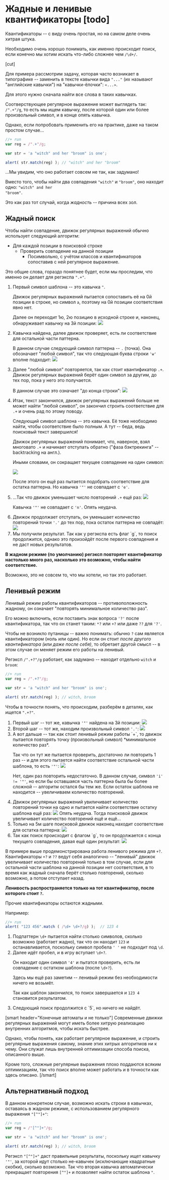 # Жадные и ленивые квантификаторы [todo]

Квантификаторы -- с виду очень простая, но на самом деле очень хитрая штука.

Необходимо очень хорошо понимать, как именно происходит поиск, если конечно мы хотим искать что-либо сложнее чем <code class="pattern">/\d+/</code>.

[cut]

Для примера рассмотрим задачу, которая часто возникает в типографике -- заменить в тексте кавычки вида `"..."` (их называют "английские кавычки") на "кавычки-ёлочки": `«...»`.

Для этого нужно сначала найти все слова в таких кавычках.

Соотверствующее регулярное выражение может выглядеть так: <code class="pattern">/".+"/g</code>, то есть мы ищем кавычку, после которой один или более произвольный символ, и в конце опять кавычка.

Однако, если попробовать применить его на практике, даже на таком простом случае...

```js
//+ run
var reg = /".+"/g;

var str = 'a "witch" and her "broom" is one';

alert( str.match(reg) ); // "witch" and her "broom"
```

...Мы увидим, что оно работает совсем не так, как задумано!

Вместо того, чтобы найти два совпадения <code class="match">"witch"</code> и <code class="match">"broom"</code>, оно находит одно: <code class="match">"witch" and her "broom"</code>.

Это как раз тот случай, когда *жадность* -- причина всех зол.

## Жадный поиск

Чтобы найти совпадение, движок регулярных выражений обычно использует следующий алгоритм:

<ul>
<li>Для каждой позиции в поисковой строке
<ul>
<li>Проверить совпадение на данной позиции
<ul><li>Посимвольно, с учётом классов и квантификаторов сопоставив с ней регулярное выражение.</li></ul>
</li>
</ul>
</li>
</ul>

Это общие слова, гораздо понятнее будет, если мы проследим, что именно он делает для регэкспа <code class="pattern">".+"</code>.

<ol>
<li>Первый символ шаблона -- это кавычка <code class="pattern">"</code>. 

Движок регулярных выражений пытается сопоставить её на 0й позиции в строке, но символ `a`, поэтому на 0й позиции соответствия явно нет.

Далее он переходит 1ю, 2ю позицию в исходной строке и, наконец, обнаруживает кавычку на 3й позиции:
<img src="witch_greedy1.svg">
</li>
<li>Кавычка найдена, далее движок проверяет, есть ли соответствие для остальной части паттерна. 

В данном случае следующий символ паттерна -- `.` (точка). Она обозначает "любой символ", так что следующая буква строки <code class="match">'w'</code> вполне подходит:
<img src="witch_greedy2.svg">
</li>
<li>Далее "любой символ" повторяется, так как стоит квантификатор <code class="pattern">.+</code>. Движок регулярных выражений берёт один символ за другим, до тех пор, пока у него это получается. 

В данном случае это означает "до конца строки":
<img src="witch_greedy3.svg">
</li>
<li>Итак, текст закончился, движок регулярных выражений больше не может найти "любой символ", он закончил строить соответствие для <code class="pattern">.+</code> и очень рад по этому поводу.

Следующий символ шаблона -- это кавычка. Её тоже необходимо найти, чтобы соответствие было полным. А тут -- беда, ведь поисковый текст завершился!

Движок регулярных выражений понимает, что, наверное, взял многовато <code class="pattern">.+</code> и начинает отступать обратно ("фаза бэктрекинга" -- backtracking на англ.).

Иными словами, он сокращает текущее совпадение на один символ:

<img src="witch_greedy4.png">

После этого он ещё раз пытается подобрать соответствие для остатка паттерна. Но кавычка <code class="pattern">'"'</code> не совпадает с <code class="subject">'e'</code>.</li>
<li>...Так что движок уменьшает число повторений <code class="pattern">.+</code> ещё раз:

<img src="witch_greedy5.png">

Кавычка <code class="pattern">'"'</code> не совпадает с <code class="subject">'n'</code>. Опять неудача.</li>
<li>Движок продолжает отступать, он уменьшает количество повторений точки <code class="pattern">'.'</code> до тех пор, пока остаток паттерна не совпадёт:

<img src="witch_greedy6.png">
</li>
<li>Мы получили результат. Так как у регэкспа есть флаг `g`, то поиск продолжится, однако это произойдёт после первого совпадения и не даст новых результатов.</li>
</ol>

**В жадном режиме (по умолчанию) регэксп повторяет квантификатор настолько много раз, насколько это возможно, чтобы найти соответствие.**

Возможно, это не совсем то, что мы хотели, но так это работает.

## Ленивый режим

Ленивый режим работы квантификаторов -- противоположность жадному, он означает "повторять минимальное количество раз".

Его можно включить, если поставить знак вопроса <code class="pattern">'?'</code> после квантификатора, так что он станет таким: <code class="pattern">*?</code> или <code class="pattern">+?</code> или даже <code class="pattern">??</code> для <code class="pattern">'?'</code>.

Чтобы не возникло путаницы -- важно понимать: обычно `?` сам является квантификатором (ноль или один). Но если он стоит *после другого квантификатора (или даже после себя)*, то обретает другой смысл -- в этом случае он меняет режим его работы на ленивый.

Регэксп <code class="pattern">/".+?"/g</code> работает, как задумано -- находит отдельно <code class="match">witch</code> и <code class="match">broom</code>:

```js
//+ run
var reg = /".+?"/g;

var str = 'a "witch" and her "broom" is one';

alert( str.match(reg) ); // witch, broom
```

Чтобы в точности понять, что происходим, разберём в деталях, как ищется <code class="pattern">".+?"</code>.

<ol>
<li>Первый шаг -- тот же, кавычка <code class="pattern">'"'</code> найдена на 3й позиции:
<img src="witch_greedy1.png">
</li>

<li>Второй шаг -- тот же, находим произвольный символ <code class="pattern">'.'</code>:
<img src="witch_greedy2.png">
</li>

<li>А вот дальше -- так как стоит ленивый режим работы `+`, то движок пытается повторять точку (произвольный символ) *минимальное количество раз*.

Так что он тут же пытается проверить, достаточно ли повторить 1 раз -- и для этого пытается найти соответствие остальной части шаблона, то есть <code class="pattern">'"'</code>:
<img src="witch_lazy3.png">

Нет, один раз повторить недостаточно. В данном случае, символ `'i' != '"'`, но если бы оставшаяся часть паттерна была бы более сложной -- алгоритм остался бы тем же. Если остаток шаблона не находится -- увеличиваем количество повторений.
</li>
<li>Движок регулярных выражений увиличивает количество повторений точки на одно и пытается найти соответствие остатку шаблона ещё раз:

<img src="witch_lazy4.png">
Опять неудача. Тогда поисковой движок увеличивает количество повторений ещё и ещё...
</li>
<li>Только на 5м шаге поисковой движок наконец находит соответствие для остатка паттерна:

<img src="witch_lazy5.png">
</li>
<li>Так как поиск происходит с флагом `g`, то он продолжается с конца текущего совпадения, давая ещё один результат:

<img src="witch_lazy6.png">
</li>
</ol>

В примере выше продемонстрирована работа ленивого режима для <code class="pattern">+?</code>. Квантификаторы  <code class="pattern">+?</code> и <code class="pattern">??</code> ведут себя аналогично -- "ленивый" движок увеличивает количество повторений только в том случае, если для остальной части шаблона на данной позиции нет соответствия, в то время как жадный сначала берёт столько повторений, сколько возможно, а потом отступает назад.

**Ленивость распространяется только на тот квантификатор, после которого стоит `?`.**

Прочие квантификаторы остаются жадными.

Например:

```js
//+ run
alert( "123 456".match ( /\d+ \d+?/g) );  // 123 4
```

<ol>
<li>Подпаттерн <code class="pattern">\d+</code> пытается найти столько символов, сколько возможно (работает жадно), так что он находит <code class="match">123</code> и останавливается, поскольку символ пробела <code class="pattern">' '</code> не подходит под <code class="pattern">\d</code>.</li>
<li>Далее идёт пробел, и в игру вступает <code class="pattern">\d+?</code>. 

Он находит один символ <code class="match">'4'</code> и пытатся проверить, есть ли совпадение с остатком шаблона (после <code class="pattern">\d+?</code>).

Здесь мы ещё раз заметим -- ленивый режим без необходимости ничего не возьмёт.

Так как шаблон закончился, то поиск завершается и <code class="match">123 4</code> становится результатом.</li>
<li>Следующий поиск продолжится с `5`, но ничего не найдёт.</li>
</ol>

[smart header="Конечные автоматы и не только"]
Современные движки регулярных выражений могут иметь более хитрую реализацию внутренних алгоритмов, чтобы искать быстрее.

Однако, чтобы понять, как работает регулярное выражение, и строить регулярные выражения самому, знание этих хитрых алгоритмов ни к чему. Они служат лишь внутренней оптимизации способа поиска, описанного выше.

Кроме того, сложные регулярные выражения плохо поддаются всяким оптимизациям, так что поиск вполне может работать и в точности как здесь описано.
[/smart]

## Альтернативный подход

В данном конкретном случае, возможно искать строки в кавычках, оставаясь в жадном режиме, с использованием регулярного выражения <code class="pattern">"[^"]+"</code>:

```js
//+ run
var reg = /"[^"]+"/g;

var str = 'a "witch" and her "broom" is one';

alert( str.match(reg) ); // witch, broom
```

Регэксп <code class="pattern">"[^"]+"</code> даст правильные результаты, поскольку ищет кавычку <code class="pattern">'"'</code>, за которой идут столько не-кавычек (исключающие квадратные скобки), сколько возможно. Так что вторая кавычка автоматически прекращает повторения <code class="pattern">[^"]+</code> и позволяет найти остаток шаблона <code class="pattern">"</code>.



